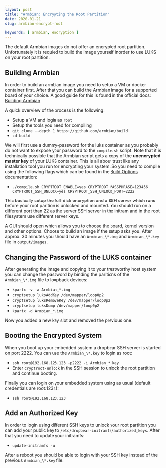 ```yaml
---
layout: post
title: "Armbian: Encrypting the Root Partition"
date: 2020-01-21
slug: armbian-encrypt-root

keywords: [ armbian, encryption ]
---
```


The default Armbian images do not offer an encrypted root partition. Unfortunately it is requied to build the image yourself inorder to use LUKS on your root partition.


## Building Armbian

In order to build an armbian image you need to setup a VM or docker container first. After that you can build the Armbian image for a supported board of your choice. A good guide for this is found in the official docs: [Building Armbian](https://docs.armbian.com/Developer-Guide_Build-Preparation/)

A quick overview of the process is the following:

* Setup a VM and login as `root`
* Setup the tools you need for compiling
* `git clone --depth 1 https://github.com/armbian/build`
* `cd build`

We will first use a dummy-password for the luks container as you probably do not want to expose your password to the `compile.sh` script. Note that it is technically possible that the Armbian script gets a copy of the **unencrypted master key** of your LUKS container. This is all about trust like any installation tool you run for encrypting your system.
So you need to compile using the following flags which can be found in the [Build Options](https://docs.armbian.com/Developer-Guide_Build-Options/) documentation:

* `./compile.sh CRYPTROOT_ENABLE=yes CRYPTROOT_PASSPHRASE=123456 CRYPTROOT_SSH_UNLOCK=yes CRYPTROOT_SSH_UNLOCK_PORT=2222`

This basically setup the full-disk encryption and a SSH server which runs before your root parition is unlocked and mounted. You should run on a different port than 22 as the server SSH server in the initram and in the root filesystem use different server keys.

A GUI should open which allows you to choose the board, kernel version and other options. Choose to build an image if the setup asks you. After approx. 30 minutes you should have an `Armbian_\*.img` and `Armbian_\*.key` file in `output/images`.

## Changing the Password of the LUKS container

After generating the image and copying it to your trustworthy host system you can change the password by binding the paritions of the `Armbian_\*.img` file to loopback devices:

* `kpartx -v -a Armbian_*.img`
* `cryptsetup luksAddKey /dev/mapper/loop0p2`
* `cryptsetup luksRemoveKey /dev/mapper/loop0p2`
* `cryptsetup luksDump /dev/mapper/loop0p2`
* `kpartx -d Armbian_*.img`

Now you added a new key slot and removed the previous one.

## Booting the Encrypted System

When you boot up your embedded system a dropbear SSH server is started on port 2222. You can use the `Armbian_\*.key` to login as root:

* `ssh root@192.168.123.123 -p2222 -i Armbian_*.key`
* Enter `cryptroot-unlock` in the SSH session to unlock the root partition and continue booting.

Finally you can login on your embedded system using as usual (default credentials are root:1234):

* `ssh root@192.168.123.123`

## Add an Authorized Key

In order to login using different SSH keys to unlock your root partition you can add your public key to `/etc/dropbear-initramfs/authorized_keys`. After that you need to update your initramfs:

* `update-initramfs -u`

After a reboot you should be able to login with your SSH key instead of the previous `Armbian_\*.key` file.

